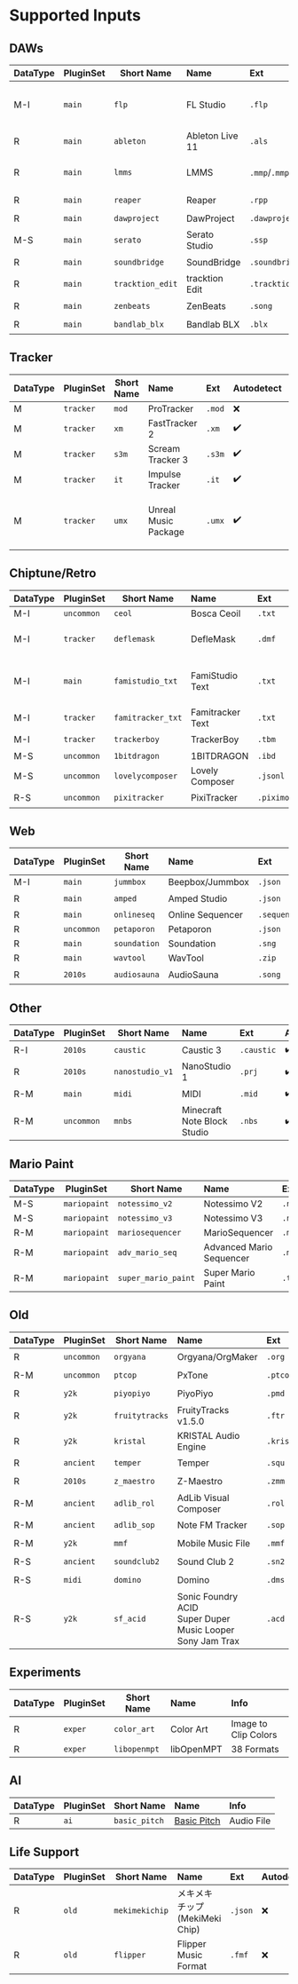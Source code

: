 
# Supported Inputs
## DAWs
| DataType | PluginSet | Short Name | Name | Ext | Autodetect | Info |
| --- | --- | --- | :--- | :--- | :--- | :--- |
| M-I | ```main``` | ```flp``` | FL Studio | ```.flp``` | ✔️ | FL 20+ or higher |
| R | ```main``` | ```ableton``` | Ableton Live 11 | ```.als``` | ✔️ | 11 only |
| R | ```main``` | ```lmms``` | LMMS | ```.mmp```/```.mmpz``` | ✔️ | Stable and Alpha |
| R | ```main``` | ```reaper``` | Reaper | ```.rpp``` | ✔️ | |
| R | ```main``` | ```dawproject``` | DawProject | ```.dawproject``` | ✔️ | |
| M-S | ```main``` | ```serato``` | Serato Studio | ```.ssp``` | ✔️ | |
| R | ```main``` | ```soundbridge``` | SoundBridge | ```.soundbridge``` | ✔️ | |
| R | ```main``` | ```tracktion_edit``` | tracktion Edit | ```.tracktionedit``` | ✔️ | |
| R | ```main``` | ```zenbeats``` | ZenBeats | ```.song``` | ✔️ | |
| R | ```main``` | ```bandlab_blx``` | Bandlab BLX | ```.blx``` | ✔️ | |

## Tracker
| DataType | PluginSet | Short Name | Name | Ext | Autodetect | Info | 
| --- | --- | --- | :--- | :--- | :--- | :--- |
| M | ```tracker``` | ```mod``` | ProTracker | ```.mod``` | ❌ | |
| M | ```tracker``` | ```xm``` | FastTracker 2 | ```.xm``` | ✔️ | |
| M | ```tracker``` | ```s3m``` | Scream Tracker 3 | ```.s3m``` | ✔️ | |
| M | ```tracker``` | ```it``` | Impulse Tracker | ```.it``` | ✔️ | |
| M | ```tracker``` | ```umx``` | Unreal Music Package | ```.umx``` | ✔️ | Only if it contains ``mod``, ``xm``, ``s3m``, or ``it``|

## Chiptune/Retro
| DataType | PluginSet | Short Name | Name | Ext | Autodetect | Info | 
| --- | --- | --- | :--- | :--- | :--- | :--- |
| M-I | ```uncommon``` | ```ceol``` | Bosca Ceoil | ```.txt``` | ❌ | |
| M-I | ```tracker``` | ```deflemask``` | DefleMask | ```.dmf``` | ✔️ | DMF Legacy only|
| M-I | ```main``` | ```famistudio_txt``` | FamiStudio Text | ```.txt``` | ❌ | Some Arps is converted to Chords |
| M-I | ```tracker``` | ```famitracker_txt``` | Famitracker Text | ```.txt``` | ❌ | |
| M-I | ```tracker``` | ```trackerboy``` | TrackerBoy | ```.tbm``` | ✔️ | |
| M-S | ```uncommon``` | ```1bitdragon``` | 1BITDRAGON | ```.ibd``` | ❌ | |
| M-S | ```uncommon``` | ```lovelycomposer``` | Lovely Composer | ```.jsonl``` | ❌ | |
| R-S | ```uncommon``` | ```pixitracker``` | PixiTracker | ```.piximod``` | ✔️ | |

## Web
| DataType | PluginSet | Short Name | Name | Ext | Autodetect | Info | 
| --- | --- | --- | :--- | :--- | :--- | :--- |
| M-I | ```main``` | ```jummbox``` | Beepbox/Jummbox | ```.json``` | ❌ | |
| R | ```main``` | ```amped``` | Amped Studio | ```.json``` | ✔️ | |
| R | ```main``` | ```onlineseq``` | Online Sequencer | ```.sequence``` | ❌ | |
| R | ```uncommon``` | ```petaporon``` | Petaporon | ```.json``` | ❌ | |
| R | ```main``` | ```soundation``` | Soundation | ```.sng``` | ❌ | |
| R | ```main``` | ```wavtool``` | WavTool | ```.zip``` | ❌ | |
| R | ```2010s``` | ```audiosauna``` | AudioSauna | ```.song``` | ✔️ | |

## Other
| DataType | PluginSet | Short Name | Name | Ext | Autodetect | Info | 
| --- | --- | --- | :--- | :--- | :--- | :--- |
| R-I | ```2010s``` | ```caustic``` | Caustic 3 | ```.caustic``` | ✔️ | 
| R | ```2010s``` | ```nanostudio_v1``` | NanoStudio 1 | ```.prj``` | ✔️ | |
| R-M | ```main``` | ```midi``` | MIDI | ```.mid``` | ✔️ | 
| R-M | ```uncommon``` | ```mnbs``` | Minecraft Note Block Studio | ```.nbs``` | ✔️ | 

## Mario Paint
| DataType | PluginSet | Short Name | Name | Ext | Autodetect | Info | 
| --- | --- | --- | :--- | :--- | :--- | :--- |
| M-S | ```mariopaint``` | ```notessimo_v2``` | Notessimo V2 | ```.note``` | ❌ | |
| M-S | ```mariopaint``` | ```notessimo_v3``` | Notessimo V3 | ```.note``` | ❌ | |
| R-M | ```mariopaint``` | ```mariosequencer``` | MarioSequencer | ```.msq``` | ❌ | |
| R-M | ```mariopaint``` | ```adv_mario_seq``` | Advanced Mario Sequencer | ```.mss``` | ✔️ | |
| R-M | ```mariopaint``` | ```super_mario_paint``` | Super Mario Paint | ```.txt``` | ❌ | |

## Old
| DataType | PluginSet | Short Name | Name | Ext | Autodetect | Info | 
| --- | --- | --- | :--- | :--- | :--- | :--- |
| R | ```uncommon``` | ```orgyana``` | Orgyana/OrgMaker | ```.org``` | ✔️ | |
| R-M | ```uncommon``` | ```ptcop``` | PxTone | ```.ptcop``` | ✔️ | |
| R | ```y2k``` | ```piyopiyo``` | PiyoPiyo | ```.pmd``` | ✔️ | |
| R | ```y2k``` | ```fruitytracks``` | FruityTracks v1.5.0 | ```.ftr``` | ✔️ | |
| R | ```y2k``` | ```kristal``` | KRISTAL Audio Engine | ```.kristal``` | ✔️ | |
| R | ```ancient``` | ```temper``` | Temper | ```.squ``` | ✔️ | |
| R | ```2010s``` | ```z_maestro``` | Z-Maestro | ```.zmm``` | ✔️ | |
| R-M | ```ancient``` | ```adlib_rol``` | AdLib Visual Composer | ```.rol``` | ✔️ | 
| R-M | ```ancient``` | ```adlib_sop``` | Note FM Tracker | ```.sop``` | ✔️ | 
| R-M | ```y2k``` | ```mmf``` | Mobile Music File | ```.mmf``` | ✔️ | 
| R-S | ```ancient``` | ```soundclub2``` | Sound Club 2 | ```.sn2``` | ✔️ | |
| R-S | ```midi``` | ```domino``` | Domino | ```.dms``` | ✔️ | |
| R-S | ```y2k``` | ```sf_acid``` | Sonic Foundry ACID<br>Super Duper Music Looper<br>Sony Jam Trax | ```.acd``` | ✔️ | |

## Experiments
| DataType | PluginSet | Short Name | Name | Info |
| --- | --- | --- | :--- | :--- |
| R | ```exper``` | ```color_art``` | Color Art | Image to Clip Colors
| R | ```exper``` | ```libopenmpt``` | libOpenMPT | 38 Formats

## AI
| DataType | PluginSet | Short Name | Name | Info |
| --- | --- | --- | :--- | :--- |
| R | ```ai``` | ```basic_pitch``` | [Basic Pitch](https://github.com/spotify/basic-pitch) | Audio File | audio-to-MIDI converter with pitch bend detection

## Life Support
| DataType | PluginSet | Short Name | Name | Ext | Autodetect | Info |
| --- | --- | --- | :--- | :--- | :--- | :--- |
| R | ```old``` | ```mekimekichip``` | メキメキチップ (MekiMeki Chip) | ```.json``` | ❌ | no mekimeki BOY |
| R | ```old``` | ```flipper``` | Flipper Music Format | ```.fmf``` | ❌ | timing is wrong |